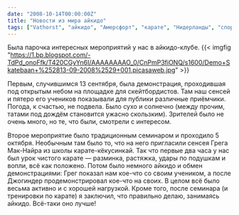```yaml
---
date: "2008-10-14T00:00:00Z"
title: "Новости из мира айкидо"
tags: ["Vathorst", "айкидо", "Амерсфорт", "карате", "Нидерланды", "спорт"]
---
```


Была парочка интересных мероприятий у нас в айкидо-клубе.
{{< imgfig "https://1.bp.blogspot.com/-TdPd_onoFfk/T420CGyYn6I/AAAAAAAAO_0/CnPmP3fiONQ/s1600/Demo+Skatebaan+%252813-09-2008%2529+001.picasaweb.jpg" >}}

<!--more-->

Первым, случившимся 13 сентября, была демонстрация, проходившая под открытым небом на площадке для скейтбордистов. Там наш сенсей и пятеро его учеников показывали для публики различные приёмчики. Погода, к счастью, не подвела. Было сухо и солнечно (между прочим, татами под дождём становится ужасно скользким). Зрителей было не очень много, но те, что были, смотрели с интересом.

Второе мероприятие было традиционным семинаром и проходило 5 октября. Необычным там было то, что на него пригласили сенсея Грега Мак-Найра из школы карате-кёкусинкай. Так что первые два часа у нас был урок чистого карате — разминка, растяжка, удары по подушкам и вопли, всё как положено. Потом было немного айкидо и обмен демонстрациями: Грег показал нам кое-что со своим учеником, а после Джогиндер продемонстрировал кое-что на своих. В целом всё было весьма активно и с хорошей нагрузкой. Кроме того, после семинара (и тренировки по карате) я заключил, что правильно делаю, занимаясь айкидо. Всё-таки оно лучше!
